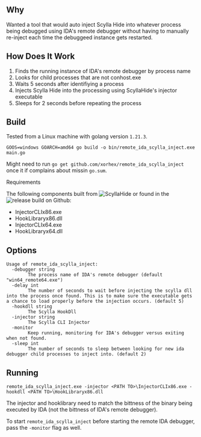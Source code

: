 ## Why

Wanted a tool that would auto inject Scylla Hide into whatever process being debugged using IDA's remote debugger without having to manually re-inject each time the debuggeed instance gets restarted.

## How Does It Work

1. Finds the running instance of IDA's remote debugger by process name
2. Looks for child processes that are not conhost.exe
3. Waits 5 seconds after identifiying a process
4. Injects Scylla Hide into the processing using ScyllaHide's injector executable
5. Sleeps for 2 seconds before repeating the process

## Build

Tested from a Linux machine with golang version `1.21.3`.

```
GOOS=windows GOARCH=amd64 go build -o bin/remote_ida_scylla_inject.exe main.go
```

Might need to run `go get github.com/xorhex/remote_ida_scylla_inject` once it if complains about missin `go.sum`.

Requirements

The following components built from ![ScyllaHide](https://github.com/x64dbg/ScyllaHide) or found in the ![release build](https://github.com/x64dbg/ScyllaHide/releases/tag/v1.4) on Github:

- InjectorCLIx86.exe
- HookLibraryx86.dll
- InjectorCLIx64.exe
- HookLibraryx64.dll

## Options

```
Usage of remote_ida_scylla_inject:
  -debugger string
    	The process name of IDA's remote debugger (default "win64_remote64.exe")
  -delay int
    	The number of seconds to wait before injecting the scylla dll into the process once found. This is to make sure the executable gets a chance to load properly before the injection occurs. (default 5)
  -hookdll string
    	The Scylla HookDll
  -injector string
    	The Scylla CLI Injector
  -monitor
    	Keep running, monitoring for IDA's debugger versus exiting when not found.
  -sleep int
    	The number of seconds to sleep between looking for new ida debugger child processes to inject into. (default 2)
```

## Running

```
remote_ida_scylla_inject.exe -injector <PATH TO>\InjectorCLIx86.exe -hookdll <PATH TO>\HookLibraryx86.dll
```

The injector and hooklibrary need to match the bittness of the binary being executed by IDA (not the bittness of IDA's remote debugger).

To start `remote_ida_scylla_inject` before starting the remote IDA debugger, pass the `-monitor` flag as well.
